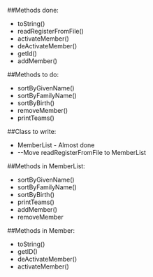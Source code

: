 ##Methods done:

* toString()
* readRegisterFromFile()
* activateMember()
* deActivateMember()
* getId()
* addMember()

##Methods to do:
* sortByGivenName()
* sortByFamilyName()
* sortByBirth()
* removeMember()
* printTeams()

##Class to write:
* MemberList - Almost done
 * --Move readRegisterFromFile to MemberList

##Methods in MemberList:
* sortByGivenName()
* sortByFamilyName()
* sortByBirth()
* printTeams()
* addMember()
* removeMember

##Methods in Member:
* toString()
* getID()
* deActivateMember()
* activateMember()


